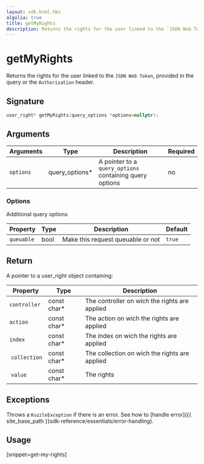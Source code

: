 ```yaml
---
layout: sdk.html.hbs
algolia: true
title: getMyRights
description: Returns the rights for the user linked to the `JSON Web Token`.
---
```


# getMyRights

Returns the rights for the user linked to the `JSON Web Token`, provided in the query or the `Authorization` header.

## Signature

```cpp
user_right* getMyRights(query_options *options=nullptr);
```

## Arguments

| Arguments    | Type    | Description | Required
|--------------|---------|-------------|----------
| `options`  | query_options*    | A pointer to a `query_options` containing query options | no

### **Options**

Additional query options

| Property     | Type    | Description                       | Default
| ---------- | ------- | --------------------------------- | -------
| `queuable` | bool | Make this request queuable or not | `true`

## Return

A pointer to a user_right object containing:

| Property     | Type    | Description                       |
| ---------- | ------- | --------------------------------- |
| `controller` | const char* | The controller on wich the rights are applied |
| `action` | const char* | The action on wich the rights are applied |
| `index` | const char* | The index on wich the rights are applied |
| `collection` | const char* | The collection on wich the rights are applied |
| `value` | const char* | The rights |

## Exceptions

Throws a `KuzzleException` if there is an error. See how to [handle error]({{ site_base_path }}sdk-reference/essentials/error-handling).

## Usage

[snippet=get-my-rights]
